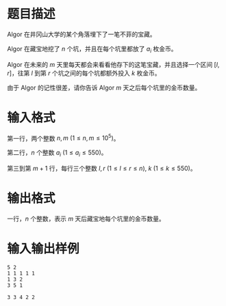 # 题目描述

Algor 在井冈山大学的某个角落埋下了一笔不菲的宝藏。

Algor 在藏宝地挖了 $n$ 个坑，并且在每个坑里都放了 $a_i$ 枚金币。

Algor 在未来的 $m$ 天里每天都会来看看他存下的这笔宝藏，并且选择一个区间 $[l,r]$，往第 $l$ 到第 $r$ 个坑之间的每个坑都额外投入 $k$ 枚金币。

由于 Algor 的记性很差，请你告诉 Algor $m$ 天之后每个坑里的金币数量。

# 输入格式

第一行，两个整数 $n,m~(1 \leq n,m \leq {10}^5)$。

第二行，$n$ 个整数 $a_i~(1 \leq a_i \leq 550)$。

第三到第 $m+1$ 行，每行三个整数 $l,r~(1 \leq l \leq r \leq n),~k~(1 \leq k \leq 550)$。

# 输出格式

一行，$n$ 个整数，表示 $m$ 天后藏宝地每个坑里的金币数量。

# 输入输出样例

```input1
5 2
1 1 1 1 1
1 3 2
3 5 1
```

```output1
3 3 4 2 2
```

